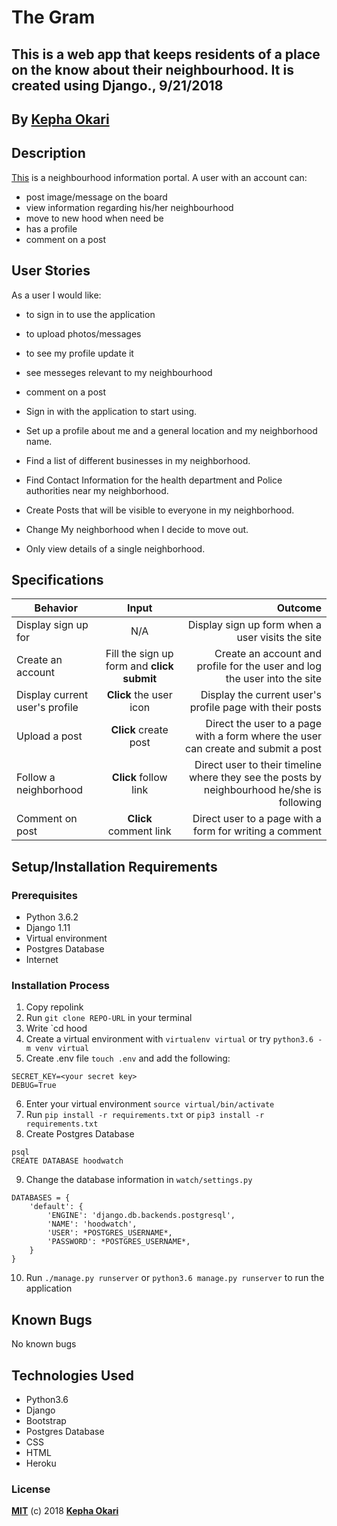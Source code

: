 # The Gram
## This is a web app that keeps residents of a place on the know about their neighbourhood. It is created using Django., 9/21/2018


## By **[Kepha Okari](https://github.com/kepha-okari)**

## Description
[This](https://kepha-the-watch.herokuapp.com/) is a neighbourhood information portal. A user with an account can:
* post image/message on the board
* view information regarding his/her neighbourhood
* move to new hood when need be
* has a profile
* comment on a post


## User Stories
As a user I would like:
* to sign in to use the application
* to upload photos/messages
* to see my profile update it
* see messeges relevant to my neighbourhood
* comment on a post

* Sign in with the application to start using.
* Set up a profile about me and a general location and my neighborhood name.
* Find a list of different businesses in my neighborhood.
* Find Contact Information for the health department and Police authorities near my neighborhood.
* Create Posts that will be visible to everyone in my neighborhood.
* Change My neighborhood when I decide to move out.
* Only view details of a single neighborhood.


## Specifications
| Behavior        | Input           | Outcome  |
| ------------- |:-------------:| -----:|
| Display sign up for | N/A | Display sign up form when a user visits the site |
| Create an account | Fill the sign up form and **click submit** | Create an account and profile for the user and log the user into the site |
| Display current user's profile | **Click** the user icon | Display the current user's profile page with their posts |
| Upload a post | **Click** create post | Direct the user to a page with a form where the user can create and submit a post |
| Follow a neighborhood | **Click** follow link | Direct user to their timeline where they see the posts by neighbourhood he/she is following |
| Comment on post | **Click** comment link | Direct user to a page with a form for writing a comment |

## Setup/Installation Requirements

### Prerequisites
* Python 3.6.2
* Django 1.11
* Virtual environment
* Postgres Database
* Internet


### Installation Process
1. Copy repolink
2. Run `git clone REPO-URL` in your terminal
3. Write `cd hood
4. Create a virtual environment with `virtualenv virtual` or try `python3.6 -m venv virtual`
5. Create .env file `touch .env` and add the following:
```
SECRET_KEY=<your secret key>
DEBUG=True
```
6. Enter your virtual environment `source virtual/bin/activate`
7. Run `pip install -r requirements.txt` or `pip3 install -r requirements.txt`
8. Create Postgres Database

```
psql
CREATE DATABASE hoodwatch
```
9. Change the database information in `watch/settings.py`
```
DATABASES = {
    'default': {
        'ENGINE': 'django.db.backends.postgresql',
        'NAME': 'hoodwatch',
        'USER': *POSTGRES_USERNAME*,
        'PASSWORD': *POSTGRES_USERNAME*,
    }
}
```
10. Run `./manage.py runserver` or `python3.6 manage.py runserver` to run the application


## Known Bugs

No known bugs


## Technologies Used
- Python3.6
- Django
- Bootstrap
- Postgres Database
- CSS
- HTML
- Heroku

### License

**[MIT](./LICENSE)** (c) 2018 **[Kepha Okari](https://github.com/kepha-okari)**
